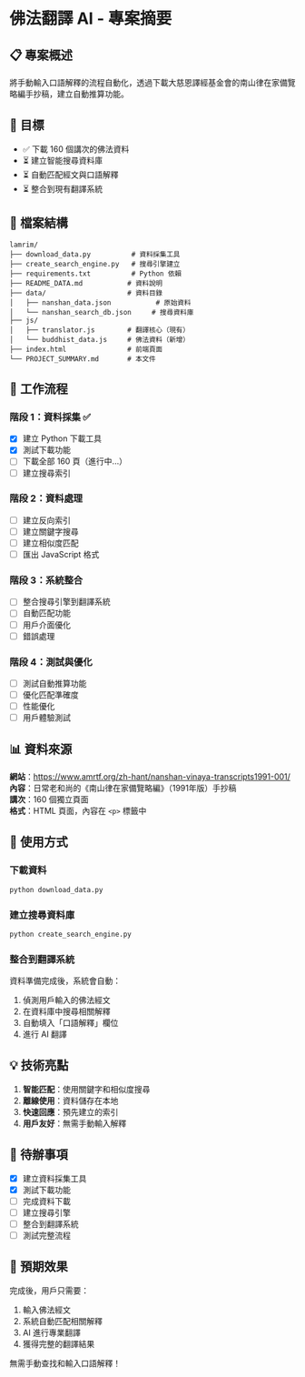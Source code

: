 # 佛法翻譯 AI - 專案摘要

## 📋 專案概述

將手動輸入口語解釋的流程自動化，透過下載大慈恩譯經基金會的南山律在家備覽略編手抄稿，建立自動推算功能。

## 🎯 目標

- ✅ 下載 160 個講次的佛法資料
- ⏳ 建立智能搜尋資料庫
- ⏳ 自動匹配經文與口語解釋
- ⏳ 整合到現有翻譯系統

## 📁 檔案結構

```
lamrim/
├── download_data.py          # 資料採集工具
├── create_search_engine.py   # 搜尋引擎建立
├── requirements.txt          # Python 依賴
├── README_DATA.md           # 資料說明
├── data/                    # 資料目錄
│   ├── nanshan_data.json           # 原始資料
│   └── nanshan_search_db.json     # 搜尋資料庫
├── js/
│   ├── translator.js        # 翻譯核心（現有）
│   └── buddhist_data.js     # 佛法資料（新增）
├── index.html               # 前端頁面
└── PROJECT_SUMMARY.md       # 本文件

```

## 🔄 工作流程

### 階段 1：資料採集 ✅
- [x] 建立 Python 下載工具
- [x] 測試下載功能
- [ ] 下載全部 160 頁（進行中...）
- [ ] 建立搜尋索引

### 階段 2：資料處理
- [ ] 建立反向索引
- [ ] 建立關鍵字搜尋
- [ ] 建立相似度匹配
- [ ] 匯出 JavaScript 格式

### 階段 3：系統整合
- [ ] 整合搜尋引擎到翻譯系統
- [ ] 自動匹配功能
- [ ] 用戶介面優化
- [ ] 錯誤處理

### 階段 4：測試與優化
- [ ] 測試自動推算功能
- [ ] 優化匹配準確度
- [ ] 性能優化
- [ ] 用戶體驗測試

## 📊 資料來源

**網站**：https://www.amrtf.org/zh-hant/nanshan-vinaya-transcripts1991-001/  
**內容**：日常老和尚的《南山律在家備覽略編》（1991年版）手抄稿  
**講次**：160 個獨立頁面  
**格式**：HTML 頁面，內容在 `<p>` 標籤中

## 🚀 使用方式

### 下載資料
```bash
python download_data.py
```

### 建立搜尋資料庫
```bash
python create_search_engine.py
```

### 整合到翻譯系統
資料準備完成後，系統會自動：
1. 偵測用戶輸入的佛法經文
2. 在資料庫中搜尋相關解釋
3. 自動填入「口語解釋」欄位
4. 進行 AI 翻譯

## 💡 技術亮點

1. **智能匹配**：使用關鍵字和相似度搜尋
2. **離線使用**：資料儲存在本地
3. **快速回應**：預先建立的索引
4. **用戶友好**：無需手動輸入解釋

## 📝 待辦事項

- [x] 建立資料採集工具
- [x] 測試下載功能
- [ ] 完成資料下載
- [ ] 建立搜尋引擎
- [ ] 整合到翻譯系統
- [ ] 測試完整流程

## 🎉 預期效果

完成後，用戶只需要：
1. 輸入佛法經文
2. 系統自動匹配相關解釋
3. AI 進行專業翻譯
4. 獲得完整的翻譯結果

無需手動查找和輸入口語解釋！
